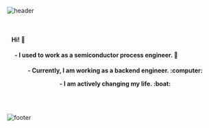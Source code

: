 ![header](https://capsule-render.vercel.app/api?type=waving&color=98BFDC&height=160&section=header)

<br>

#### &ensp; Hi! 👋

#### &emsp; - I used to work as a semiconductor process engineer. :microscope:

<p align="center">
    <strong>- Currently, I am working as a backend engineer. :computer:</strong>
</p>

<p align="center">
    <strong>- I am actively changing my life. :boat:</strong>
</p>

<br>
<br>


<!-- [![Solved.ac
프로필](http://mazassumnida.wtf/api/v2/generate_badge?boj=leehi402)](https://solved.ac/{leehi402})  


<!--
**wonhee77/wonhee77** is a ✨ _special_ ✨ repository because its `README.md` (this file) appears on your GitHub profile.

Here are some ideas to get you started:

- 🔭 I’m currently working on ...
- 🌱 I’m currently learning ...
- 👯 I’m looking to collaborate on ...
- 🤔 I’m looking for help with ...
- 💬 Ask me about ...
- 📫 How to reach me: ...
- 😄 Pronouns: ...
- ⚡ Fun fact: ...
-->
![footer](https://capsule-render.vercel.app/api?type=waving&color=28587D&height=140&section=footer)
